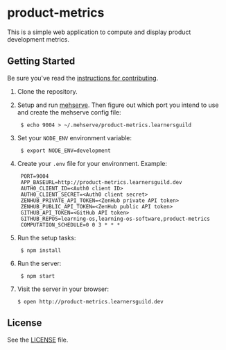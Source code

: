 # product-metrics

This is a simple web application to compute and display product development metrics.

## Getting Started

Be sure you've read the [instructions for contributing](./CONTRIBUTING.md).

1. Clone the repository.

2. Setup and run [mehserve][mehserve]. Then figure out which port you intend to use and create the mehserve config file:

        $ echo 9004 > ~/.mehserve/product-metrics.learnersguild

3. Set your `NODE_ENV` environment variable:

        $ export NODE_ENV=development

7. Create your `.env` file for your environment. Example:


        PORT=9004
        APP_BASEURL=http://product-metrics.learnersguild.dev
        AUTH0_CLIENT_ID=<Auth0 client ID>
        AUTH0_CLIENT_SECRET=<Auth0 client secret>
        ZENHUB_PRIVATE_API_TOKEN=<ZenHub private API token>
        ZENHUB_PUBLIC_API_TOKEN=<ZenHub public API token>
        GITHUB_API_TOKEN=<GitHub API token>
        GITHUB_REPOS=learning-os,learning-os-software,product-metrics
        COMPUTATION_SCHEDULE=0 0 3 * * *

8. Run the setup tasks:

        $ npm install

9. Run the server:

        $ npm start

10. Visit the server in your browser:

        $ open http://product-metrics.learnersguild.dev

## License

See the [LICENSE](./LICENSE) file.


[mehserve]: https://github.com/timecounts/mehserve
